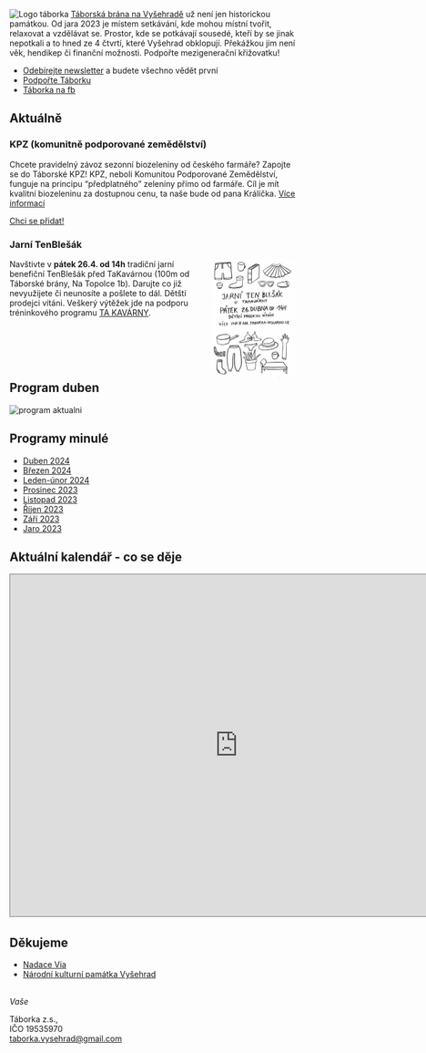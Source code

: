 ![Logo táborka](Táborka-logo.png "logo taborka")
[Táborská brána na Vyšehradě](https://mapy.cz/s/kupodozeju) už není jen historickou památkou. Od jara 2023 je místem setkávání, kde mohou místní tvořit, relaxovat a vzdělávat se. Prostor, kde se potkávají sousedé, kteří by se jinak nepotkali a to hned ze 4 čtvrtí, které Vyšehrad obklopují. Překážkou jim není věk, hendikep či finanční možnosti. Podpořte mezigenerační křižovatku!

* [Odebírejte newsletter](https://dashboard.mailerlite.com/forms/349654/86367320907187267/share) a budete všechno vědět první
* [Podpořte Táborku](https://www.darujme.cz/taborka)
* [Táborka na fb](https://www.facebook.com/taborka.vysehrad)

## Aktuálně

### KPZ (komunitně podporované zemědělství)
Chcete pravidelný závoz sezonní biozeleniny od českého farmáře? Zapojte se do Táborské KPZ! KPZ, neboli Komunitou Podporované Zemědělství, funguje na principu “předplatného” zeleniny přímo od farmáře. Cíl je mít kvalitní biozeleninu za dostupnou cenu, ta naše bude od pana Králíčka. [Více informací](Pages/KPZ_info.html)

[Chci se přidat!](https://forms.gle/oTo25KnvjsUN8kZq6)

### Jarní TenBlešák
<a href="Imgs/2024-04-TenBlesak_fullRes.jpg"><img align="right" width="150" src="Imgs/2024-04-TenBlesak.jpg"></a>

Navštivte v **pátek 26.4. od 14h** tradiční jarní benefiční TenBlešák před TaKavárnou (100m od Táborské brány, Na Topolce 1b). Darujte co již nevyužijete či neunosíte a pošlete to dál. Dětští prodejci vítáni. Veškerý výtěžek jde na podporu tréninkového programu [TA KAVÁRNY](http://www.takavarna.cz/). 

<br />
<br />
<br />
<br />

## Program duben
![program aktualni](Programy/Táborka-DUBEN-2024.jpg)

## Programy minulé
* [Duben 2024](Programy/Táborka-DUBEN-2024.pdf )
* [Březen 2024](Programy/Táborka-BŘEZEN-2024-v2d.pdf)
* [Leden-únor 2024](Programy/Taborka-A4-plakat-ledenunor.pdf)
* [Prosinec 2023](Programy/Taborka-2023-12.jpg)
* [Listopad 2023](Programy/Taborka-2023-11.jpg)
* [Říjen 2023](Programy/Táborka-2023-10rijen.pdf)
* [Září 2023](Programy/Táborka-2023-09zari.pdf)
* [Jaro 2023](Programy/Taborka-2023-05PrvniJaro.jpg)

## Aktuální kalendář - co se děje
<iframe src="https://calendar.google.com/calendar/embed?height=600&wkst=2&ctz=Europe%2FPrague&bgcolor=%23ffffff&showCalendars=0&src=dGFib3JrYS52eXNlaHJhZEBnbWFpbC5jb20&color=%23F6BF26" style="border:solid 1px #777" width="800" height="600" frameborder="0" scrolling="no"></iframe>


## Děkujeme
*  [Nadace Via](https://www.nadacevia.cz/)
*  [Národní kulturní památka Vyšehrad](https://www.praha-vysehrad.cz/cs)

\
*Vaše*

Táborka z.s., \
IČO 19535970\
[taborka.vysehrad@gmail.com](mailto:taborka.vysehrad@gmail.com)
